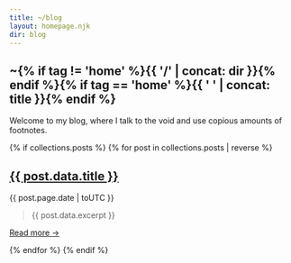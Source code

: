 ```yaml
---
title: ~/blog
layout: homepage.njk
dir: blog
---
```


<section class="content">

# ~{% if tag != 'home' %}{{ '/' | concat: dir }}{% endif %}{% if tag == 'home' %}{{ ' ' | concat: title }}{% endif %}

Welcome to my blog, where I talk to the void and use copious amounts of footnotes.

</section>

{% if collections.posts %}
{% for post in collections.posts | reverse %}

<section class="content">
<p>

## <a href="{{ post.url }}" class="post">{{ post.data.title }}</a>

<span class="post-date">{{ post.page.date | toUTC }}</span>

> {{ post.data.excerpt }}

<a href="{{ post.url }}">Read more →</a>

</p>
</section>
{% endfor %}
{% endif %}
